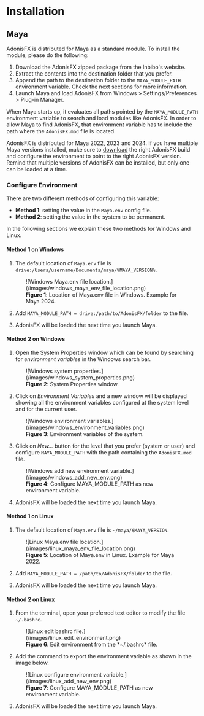 # Installation

## Maya

AdonisFX is distributed for Maya as a standard module. To install the module, please do the following:

1. Download the AdonisFX zipped package from the Inbibo's website.
2. Extract the contents into the destination folder that you prefer.
3. Append the path to the destination folder to the `MAYA_MODULE_PATH` environment variable. Check the next sections for more information.
4. Launch Maya and load AdonisFX from Windows > Settings/Preferences > Plug-in Manager.

When Maya starts up, it evaluates all paths pointed by the `MAYA_MODULE_PATH` environment variable to search and load modules like AdonisFX. In order to allow Maya to find AdonisFX, that environment variable has to include the path where the `AdonisFX.mod` file is located. 

AdonisFX is distributed for Maya 2022, 2023 and 2024. If you have multiple Maya versions installed, make sure to [download](https://inbibo.co.uk/adonisfx/downloads) the right AdonisFX build and configure the environment to point to the right AdonisFX version. Remind that multiple versions of AdonisFX can be installed, but only one can be loaded at a time.

### Configure Environment

There are two different methods of configuring this variable:

- **Method 1**: setting the value in the `Maya.env` config file.
- **Method 2**: setting the value in the system to be permanent.

In the following sections we explain these two methods for Windows and Linux.

#### Method 1 on Windows

1. The default location of `Maya.env` file is `drive:/Users/username/Documents/maya/%MAYA_VERSION%`.

<figure style="width:80%; margin-left:10%" markdown>
  ![Windows Maya.env file location.](/images/windows_maya_env_file_location.png)
  <figcaption><b>Figure 1</b>: Location of Maya.env file in Windows. Example for Maya 2024.</figcaption>
</figure>

2. Add `MAYA_MODULE_PATH = drive:/path/to/AdonisFX/folder` to the file.

3. AdonisFX will be loaded the next time you launch Maya.

#### Method 2 on Windows

1. Open the System Properties window which can be found by searching for *environment variables* in the Windows search bar.

<figure style="width:80%; margin-left:10%" markdown>
  ![Windows system properties.](/images/windows_system_properties.png)
  <figcaption><b>Figure 2</b>: System Properties window.</figcaption>
</figure>

2. Click on *Environment Variables* and a new window will be displayed showing all the environment variables configured at the system level and for the current user.

<figure style="width:80%; margin-left:10%" markdown>
  ![Windows environment variables.](/images/windows_environment_variables.png)
  <figcaption><b>Figure 3</b>: Environment variables of the system.</figcaption>
</figure>

3. Click on *New...* button for the level that you prefer (system or user) and configure `MAYA_MODULE_PATH` with the path containing the `AdonisFX.mod` file.

<figure style="width:80%; margin-left:10%" markdown>
  ![Windows add new environment variable.](/images/windows_add_new_env.png)
  <figcaption><b>Figure 4</b>: Configure MAYA_MODULE_PATH as new environment variable.</figcaption>
</figure>

4. AdonisFX will be loaded the next time you launch Maya.

#### Method 1 on Linux

1. The default location of `Maya.env` file is `~/maya/$MAYA_VERSION`.

<figure style="width:80%; margin-left:10%" markdown>
  ![Linux Maya.env file location.](/images/linux_maya_env_file_location.png)
  <figcaption><b>Figure 5</b>: Location of Maya.env in Linux. Example for Maya 2022.</figcaption>
</figure>

2. Add `MAYA_MODULE_PATH = /path/to/AdonisFX/folder` to the file.

3. AdonisFX will be loaded the next time you launch Maya.

#### Method 2 on Linux

1. From the terminal, open your preferred text editor to modify the file `~/.bashrc`.

<figure style="width:80%; margin-left:10%" markdown>
  ![Linux edit bashrc file.](/images/linux_edit_environment.png)
  <figcaption><b>Figure 6</b>: Edit environment from the *~/.bashrc* file.</figcaption>
</figure>

2. Add the command to export the environment variable as shown in the image below.

<figure style="width:80%; margin-left:10%" markdown>
  ![Linux configure environment variable.](/images/linux_add_new_env.png)
  <figcaption><b>Figure 7</b>: Configure MAYA_MODULE_PATH as new environment variable.</figcaption>
</figure>

3. AdonisFX will be loaded the next time you launch Maya.

<!--
## Houdini

AdonisFX is distributed for Houdini as a standard package. To install the package, please do the following:

1. Download the AdonisFX zipped package from the Inbibo's website [TODO: #2 add link].
2. Unzip the contents into the destination folder that you prefer.
3. Add folder containg the AdonisFX.json file to the `HOUDINI_PACKAGE_DIR` environment variable.

The `HOUDINI_PACKAGE_DIR` must be set in your environemnt. For example:

- Windows: `set HOUDINI_PACKAGE_DIR=%HOUDINI_PACKAGE_DIR%;/path/to/AdonisFX/folder`
- Linux: `export HOUDINI_PACKAGE_DIR=$HOUDINI_PACKAGE_DIR:/path/to/AdonisFX/folder`
-->